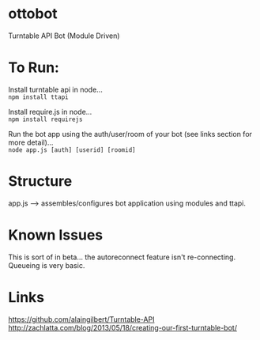 ottobot
=======

Turntable API Bot (Module Driven)

To Run:
=======
Install turntable api in node...  
``npm install ttapi``

Install require.js in node...  
``npm install requirejs``

Run the bot app using the auth/user/room of your bot (see links section for more detail)...  
``node app.js [auth] [userid] [roomid]``

Structure
=========
app.js --> assembles/configures bot application using modules and ttapi.

Known Issues
============
This is sort of in beta... the autoreconnect feature isn't re-connecting.  
Queueing is very basic.

Links
=====
https://github.com/alaingilbert/Turntable-API  
http://zachlatta.com/blog/2013/05/18/creating-our-first-turntable-bot/  

